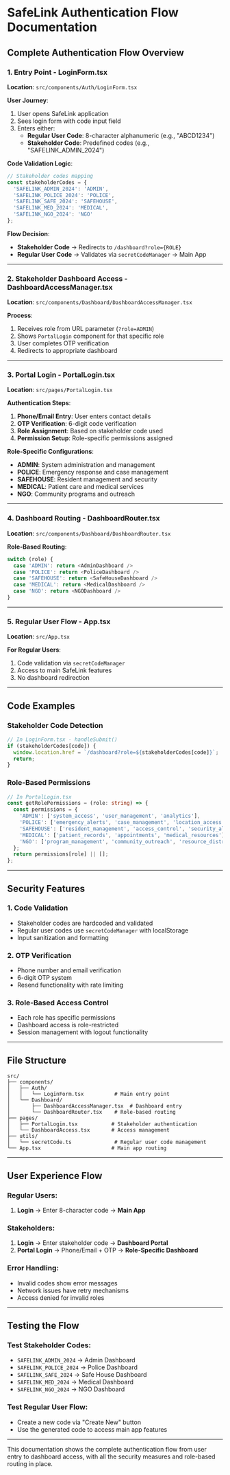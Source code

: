 # SafeLink Authentication Flow Documentation

## Complete Authentication Flow Overview

### 1. **Entry Point - LoginForm.tsx**
**Location**: `src/components/Auth/LoginForm.tsx`

**User Journey**:
1. User opens SafeLink application
2. Sees login form with code input field
3. Enters either:
   - **Regular User Code**: 8-character alphanumeric (e.g., "ABCD1234")
   - **Stakeholder Code**: Predefined codes (e.g., "SAFELINK_ADMIN_2024")

**Code Validation Logic**:
```typescript
// Stakeholder codes mapping
const stakeholderCodes = {
  'SAFELINK_ADMIN_2024': 'ADMIN',
  'SAFELINK_POLICE_2024': 'POLICE', 
  'SAFELINK_SAFE_2024': 'SAFEHOUSE',
  'SAFELINK_MED_2024': 'MEDICAL',
  'SAFELINK_NGO_2024': 'NGO'
};
```

**Flow Decision**:
- **Stakeholder Code** → Redirects to `/dashboard?role={ROLE}`
- **Regular User Code** → Validates via `secretCodeManager` → Main App

---

### 2. **Stakeholder Dashboard Access - DashboardAccessManager.tsx**
**Location**: `src/components/Dashboard/DashboardAccessManager.tsx`

**Process**:
1. Receives role from URL parameter (`?role=ADMIN`)
2. Shows `PortalLogin` component for that specific role
3. User completes OTP verification
4. Redirects to appropriate dashboard

---

### 3. **Portal Login - PortalLogin.tsx**
**Location**: `src/pages/PortalLogin.tsx`

**Authentication Steps**:
1. **Phone/Email Entry**: User enters contact details
2. **OTP Verification**: 6-digit code verification
3. **Role Assignment**: Based on stakeholder code used
4. **Permission Setup**: Role-specific permissions assigned

**Role-Specific Configurations**:
- **ADMIN**: System administration and management
- **POLICE**: Emergency response and case management  
- **SAFEHOUSE**: Resident management and security
- **MEDICAL**: Patient care and medical services
- **NGO**: Community programs and outreach

---

### 4. **Dashboard Routing - DashboardRouter.tsx**
**Location**: `src/components/Dashboard/DashboardRouter.tsx`

**Role-Based Routing**:
```typescript
switch (role) {
  case 'ADMIN': return <AdminDashboard />
  case 'POLICE': return <PoliceDashboard />
  case 'SAFEHOUSE': return <SafeHouseDashboard />
  case 'MEDICAL': return <MedicalDashboard />
  case 'NGO': return <NGODashboard />
}
```

---

### 5. **Regular User Flow - App.tsx**
**Location**: `src/App.tsx`

**For Regular Users**:
1. Code validation via `secretCodeManager`
2. Access to main SafeLink features
3. No dashboard redirection

---

## Code Examples

### Stakeholder Code Detection
```typescript
// In LoginForm.tsx - handleSubmit()
if (stakeholderCodes[code]) {
  window.location.href = `/dashboard?role=${stakeholderCodes[code]}`;
  return;
}
```

### Role-Based Permissions
```typescript
// In PortalLogin.tsx
const getRolePermissions = (role: string) => {
  const permissions = {
    'ADMIN': ['system_access', 'user_management', 'analytics'],
    'POLICE': ['emergency_alerts', 'case_management', 'location_access'],
    'SAFEHOUSE': ['resident_management', 'access_control', 'security_alerts'],
    'MEDICAL': ['patient_records', 'appointments', 'medical_resources'],
    'NGO': ['program_management', 'community_outreach', 'resource_distribution']
  };
  return permissions[role] || [];
};
```

---

## Security Features

### 1. **Code Validation**
- Stakeholder codes are hardcoded and validated
- Regular user codes use `secretCodeManager` with localStorage
- Input sanitization and formatting

### 2. **OTP Verification**
- Phone number and email verification
- 6-digit OTP system
- Resend functionality with rate limiting

### 3. **Role-Based Access Control**
- Each role has specific permissions
- Dashboard access is role-restricted
- Session management with logout functionality

---

## File Structure

```
src/
├── components/
│   ├── Auth/
│   │   └── LoginForm.tsx          # Main entry point
│   └── Dashboard/
│       ├── DashboardAccessManager.tsx  # Dashboard entry
│       └── DashboardRouter.tsx    # Role-based routing
├── pages/
│   ├── PortalLogin.tsx           # Stakeholder authentication
│   └── DashboardAccess.tsx       # Access management
├── utils/
│   └── secretCode.ts              # Regular user code management
└── App.tsx                       # Main app routing
```

---

## User Experience Flow

### Regular Users:
1. **Login** → Enter 8-character code → **Main App**

### Stakeholders:
1. **Login** → Enter stakeholder code → **Dashboard Portal**
2. **Portal Login** → Phone/Email + OTP → **Role-Specific Dashboard**

### Error Handling:
- Invalid codes show error messages
- Network issues have retry mechanisms
- Access denied for invalid roles

---

## Testing the Flow

### Test Stakeholder Codes:
- `SAFELINK_ADMIN_2024` → Admin Dashboard
- `SAFELINK_POLICE_2024` → Police Dashboard
- `SAFELINK_SAFE_2024` → Safe House Dashboard
- `SAFELINK_MED_2024` → Medical Dashboard
- `SAFELINK_NGO_2024` → NGO Dashboard

### Test Regular User Flow:
- Create a new code via "Create New" button
- Use the generated code to access main app features

---

This documentation shows the complete authentication flow from user entry to dashboard access, with all the security measures and role-based routing in place.
